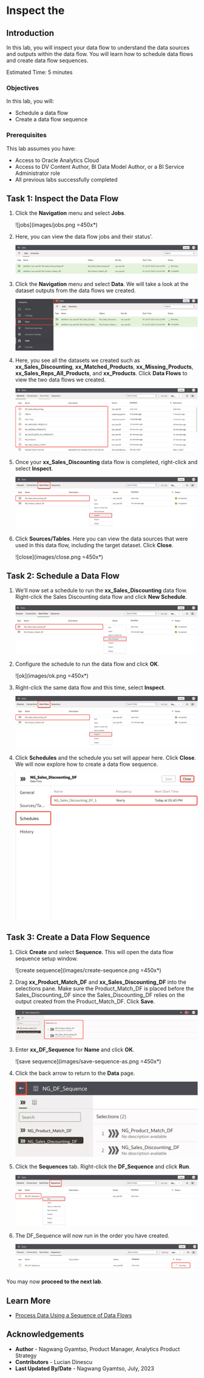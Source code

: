 # Inspect the

## Introduction

In this lab, you will inspect your data flow to understand the data sources and outputs within the data flow. You will learn how to schedule data flows and create data flow sequences.

Estimated Time: 5 minutes

### Objectives

In this lab, you will:
* Schedule a data flow
* Create a data flow sequence

### Prerequisites

This lab assumes you have:
* Access to Oracle Analytics Cloud
* Access to DV Content Author, BI Data Model Author, or a BI Service Administrator role
* All previous labs successfully completed


## Task 1: Inspect the Data Flow

1. Click the **Navigation** menu and select **Jobs**.

	![jobs](images/jobs.png =450x*)

2. Here, you can view the data flow jobs and their status'.

	![dataflow](images/data-flows.png)

3. Click the **Navigation** menu and select **Data**. We will take a look at the dataset outputs from the data flows we created.

	![dataset](images/data.png)

4. Here, you see all the datasets we created such as **xx\_Sales\_Discounting**, **xx\_Matched\_Products**, **xx\_Missing\_Products**, **xx\_Sales\_Reps\_All\_Products**, and **xx_Products**. Click **Data Flows** to view the two data flows we created.

	![dataset](images/datasets.png)

5. Once your **xx\_Sales\_Discounting** data flow is completed, right-click and select **Inspect**.

	![inspect](images/inspect.png)

6. Click **Sources/Tables**. Here you can view the data sources that were used in this data flow, including the target dataset. Click **Close**.

	![close](images/close.png =450x*)

## Task 2: Schedule a Data Flow

1. We'll now set a schedule to run the **xx\_Sales\_Discounting** data flow. Right-click the Sales Discounting data flow and click **New Schedule**.

	![new schedule](images/new-schedule.png)

2. Configure the schedule to run the data flow and click **OK**.

	![ok](images/ok.png =450x*)

3. Right-click the same data flow and this time, select **Inspect**.

	![inspect](images/inspect.png)

4. Click **Schedules** and the schedule you set will appear here. Click **Close**. We will now explore how to create a data flow sequence.

	![close schedule](images/close-schedule.png)

## Task 3: Create a Data Flow Sequence

1. Click **Create** and select **Sequence**. This will open the data flow sequence setup window.

	![create sequence](images/create-sequence.png =450x*)

2. Drag **xx\_Product\_Match\_DF** and **xx\_Sales\_Discounting\_DF** into the selections pane. Make sure the Product\_Match\_DF is placed before the Sales\_Discounting\_DF since the Sales\_Discounting\_DF relies on the output created from the Product\_Match\_DF. Click **Save**.

	![drag dataflow](images/drag-df.png)

3. Enter **xx\_DF\_Sequence** for **Name** and click **OK**.

	![save sequence](images/save-sequence-as.png =450x*)

4. Click the back arrow to return to the **Data** page.

	![nav back](images/nav-back.png)

5. Click the **Sequences** tab. Right-click the **DF_Sequence** and click **Run**.

	![run sequence](images/run-sequence.png)

6. The DF_Sequence will now run in the order you have created.

	![status](images/status.png)

You may now **proceed to the next lab**.

## Learn More
* [Process Data Using a Sequence of Data Flows](https://docs.oracle.com/en/cloud/paas/analytics-cloud/acubi/process-data-using-sequence-data-flows.html#GUID-CA3C5C48-069B-4D4B-A989-5932A1B421EB)

## Acknowledgements
* **Author** - Nagwang Gyamtso, Product Manager, Analytics Product Strategy
* **Contributors** - Lucian Dinescu
* **Last Updated By/Date** - Nagwang Gyamtso, July, 2023
